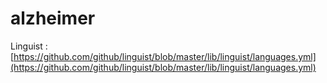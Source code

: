 # alzheimer

Linguist : [https://github.com/github/linguist/blob/master/lib/linguist/languages.yml](https://github.com/github/linguist/blob/master/lib/linguist/languages.yml)
